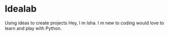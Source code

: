 # Idealab
Using ideas to create projects
Hey, I m Isha. I m new to coding would love to learn and play with Python.
